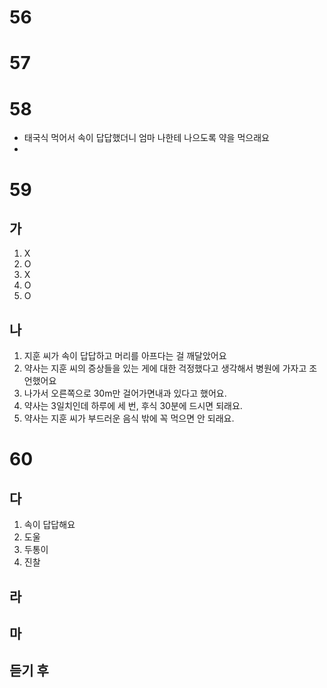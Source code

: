 # 56

# 57
# 58
* 태국식 먹어서 속이 답답했더니 엄마 나한테 나으도록 약을 먹으래요
* 
# 59
## 가
1. X
2. O
3. X
4. O
5. O
## 나
1. 지훈 씨가 속이 답답하고 머리를 아프다는 걸 깨달았어요
2. 약사는 지훈 씨의 증상들을 있는 게에 대한 걱정했다고 생각해서 병원에 가자고 조언했어요
3. 나가서 오른쪽으로 30m만 걸어가면내과 있다고 했어요.
4. 약사는 3일치인데 하루에 세 번, 후식 30분에 드시면 되래요.
5. 약사는 지훈 씨가 부드러운 음식 밖에 꼭 먹으면 안 되래요.
# 60
## 다
1. 속이 답답해요
2. 도울
3. 두통이
4. 진찰
## 라
## 마

## 듣기 후